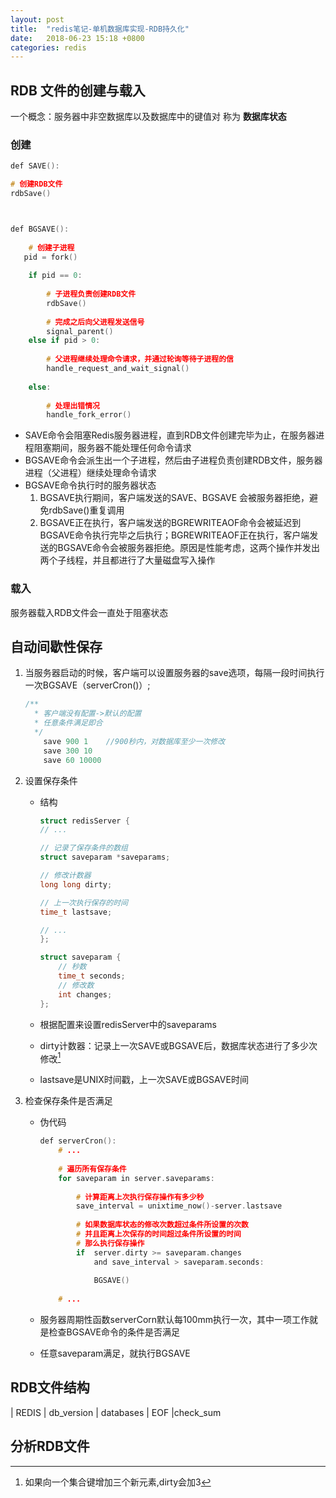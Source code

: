 ```yaml
---
layout: post
title:  "redis笔记-单机数据库实现-RDB持久化"
date:   2018-06-23 15:18 +0800
categories: redis
---
```



## RDB 文件的创建与载入
一个概念：服务器中非空数据库以及数据库中的键值对 称为 **数据库状态**
### 创建
~~~c
def SAVE():

# 创建RDB文件
rdbSave()



def BGSAVE():
   
	# 创建子进程
   pid = fork()
    			
	if pid == 0:
			
		# 子进程负责创建RDB文件
		rdbSave()
		
		# 完成之后向父进程发送信号
		signal_parent()
	else if pid > 0:
	
		# 父进程继续处理命令请求，并通过轮询等待子进程的信
		handle_request_and_wait_signal()
		
	else:
	
		# 处理出错情况
		handle_fork_error()
~~~
- SAVE命令会阻塞Redis服务器进程，直到RDB文件创建完毕为止，在服务器进程阻塞期间，服务器不能处理任何命令请求
- BGSAVE命令会派生出一个子进程，然后由子进程负责创建RDB文件，服务器进程（父进程）继续处理命令请求
- BGSAVE命令执行时的服务器状态
	1. BGSAVE执行期间，客户端发送的SAVE、BGSAVE 会被服务器拒绝，避免rdbSave()重复调用
	2. BGSAVE正在执行，客户端发送的BGREWRITEAOF命令会被延迟到BGSAVE命令执行完毕之后执行；BGREWRITEAOF正在执行，客户端发送的BGSAVE命令会被服务器拒绝。原因是性能考虑，这两个操作并发出两个子线程，并且都进行了大量磁盘写入操作

### 载入
服务器载入RDB文件会一直处于阻塞状态 

## 自动间歇性保存
1. 当服务器启动的时候，客户端可以设置服务器的save选项，每隔一段时间执行一次BGSAVE（serverCron()）;

	~~~c
	/**
	  * 客户端没有配置->默认的配置
	  * 任意条件满足即合 
	  */
		save 900 1    //900秒内，对数据库至少一次修改
		save 300 10
		save 60 10000

2. 设置保存条件
	- 结构  
	
		~~~c
		struct redisServer {	
   	  // ...
		
   		// 记录了保存条件的数组
   		struct saveparam *saveparams;
   	
   		// 修改计数器
   		long long dirty;
   	
   		// 上一次执行保存的时间
   		time_t lastsave;
		
   		// ...
		};
		
		struct saveparam {
			// 秒数    
			time_t seconds;
			// 修改数
			int changes;
		};
	
	- 根据配置来设置redisServer中的saveparams  
	- dirty计数器：记录上一次SAVE或BGSAVE后，数据库状态进行了多少次修改[^1]  
	- lastsave是UNIX时间戳，上一次SAVE或BGSAVE时间
3. 检查保存条件是否满足
	- 伪代码
	
		~~~c
		def serverCron():    
			# ...
			  
			# 遍历所有保存条件    
			for saveparam in server.saveparams:
			
		        # 计算距离上次执行保存操作有多少秒        
		        save_interval = unixtime_now()-server.lastsave
		        
		        # 如果数据库状态的修改次数超过条件所设置的次数        
		        # 并且距离上次保存的时间超过条件所设置的时间        
		        # 那么执行保存操作
		        if  server.dirty >= saveparam.changes 
		        	and save_interval > saveparam.seconds:
		        	
		            BGSAVE()
		            
			# ...
		~~~
	- 服务器周期性函数serverCorn默认每100mm执行一次，其中一项工作就是检查BGSAVE命令的条件是否满足  
	- 任意saveparam满足，就执行BGSAVE
		
## RDB文件结构
| REDIS | db\_version \| databases \| EOF |check_sum
## 分析RDB文件



[^1]: 如果向一个集合键增加三个新元素,dirty会加3
